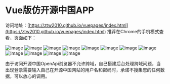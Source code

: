 # Vue版仿开源中国APP
访问地址：[https://ztw2010.github.io/vuepages/index.html](https://ztw2010.github.io/vuepages/index.html) 推荐在Chrome的手机模式查看，页面如下：


![image](http://github.com/ztw2010/vuepages/raw/master/images/01登录.png)
![image](http://github.com/ztw2010/vuepages/raw/master/images/02认证页.png)
![image](http://github.com/ztw2010/vuepages/raw/master/images/03登录中.png)
![image](http://github.com/ztw2010/vuepages/raw/master/images/04综合页.png)
![image](http://github.com/ztw2010/vuepages/raw/master/images/05咨询详情页.png)
![image](http://github.com/ztw2010/vuepages/raw/master/images/06评论列表页.png)
![image](http://github.com/ztw2010/vuepages/raw/master/images/07下拉刷新.png)
![image](http://github.com/ztw2010/vuepages/raw/master/images/08动弹页.png)
![image](http://github.com/ztw2010/vuepages/raw/master/images/09发现页.png)
![image](http://github.com/ztw2010/vuepages/raw/master/images/10软件分类页.png)
![image](http://github.com/ztw2010/vuepages/raw/master/images/11我的页.png)
![image](http://github.com/ztw2010/vuepages/raw/master/images/12注销.png)

由于访问开源中国OpenApi浏览器不允许跨域，自己搭建后台处理跨域问题，当出现登录需要输入自己在开源中国网站的用户名和密码时，承诺不搜集您的任何数据，可以放心的调用。
